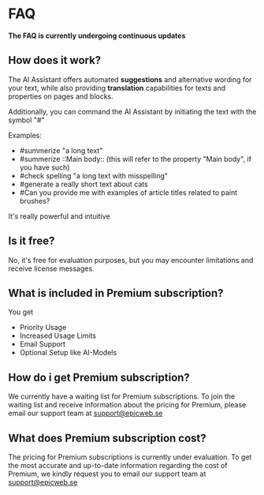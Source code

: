 # FAQ

**The FAQ is currently undergoing continuous updates**

## How does it work? 
The AI Assistant offers automated **suggestions** and alternative wording for your text, while also providing **translation** capabilities for texts and properties on pages and blocks.

Additionally, you can command the AI Assistant by initiating the text with the symbol "#"

Examples: 

- #summerize "a long text"
- #summerize ::Main body::  (this will refer to the property "Main body", if you have such)
- #check spelling "a long text with misspelling"
- #generate a really short text about cats
- #Can you provide me with examples of article titles related to paint brushes?

It's really powerful and intuitive

## Is it free?
No, it's free for evaluation purposes, but you may encounter limitations and receive license messages.

## What is included in Premium subscription? 
You get 
- Priority Usage
- Increased Usage Limits
- Email Support
- Optional Setup like AI-Models

## How do i get Premium subscription?
We currently have a waiting list for Premium subscriptions. To join the waiting list and receive information about the pricing for Premium, please email our support team at support@epicweb.se

## What does Premium subscription cost?
The pricing for Premium subscriptions is currently under evaluation. To get the most accurate and up-to-date information regarding the cost of Premium, we kindly request you to email our support team at support@epicweb.se
